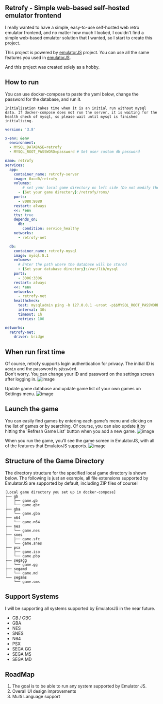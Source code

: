 
## Retrofy - Simple web-based self-hosted emulator frontend

I really wanted to have a simple, easy-to-use self-hosted web retro emulator frontend, and no matter how much I looked, I couldn't find a simple web-based emulator solution that I wanted, so I start to create this project.

This project is powered by [emulatorJS](https://emulatorjs.org/) project. You can use all the same features you used in [emulatorJS](https://emulatorjs.org/).

And this project was created solely as a hobby.

## How to run
You can use docker-compose to paste the yaml below, change the password for the database, and run it.

`Initialization takes time when it is an initial run without mysql data. If docker-compose does not run the server, it is waiting for the health check of mysql, so please wait until mysql is finished initializing.`

```yaml
version: '3.8'

x-env: &env
  environment:
  - MYSQL_DATABASE=retrofy
  - MYSQL_ROOT_PASSWORD=password # Set user custom db password

name: retrofy
services:
  app:
    container_name: retrofy-server
    image: 0xcd0/retrofy
    volumes:
        # set your local game directory on left side (Do not modify the Container Directory path)
      - {Set your game directory}:/retrofy/roms/
    ports:
      - 8080:8080
    restart: always
    <<: *env
    tty: true
    depends_on:
      db:
        condition: service_healthy
    networks:
      - retrofy-net

  db:
    container_name: retrofy-mysql
    image: mysql:8.1
    volumes:
      # Enter the path where the database will be stored
      - {Set your database directory}:/var/lib/mysql
    ports:
      - 3306:3306
    restart: always
    <<: *env
    networks:
      - retrofy-net
    healthcheck:
      test: mysqladmin ping -h 127.0.0.1 -uroot -p$$MYSQL_ROOT_PASSWORD
      interval: 30s
      timeout: 1h
      retries: 100

networks:
  retrofy-net:
    driver: bridge
```

## When run first time
Of course, retrofy supports login authentication for privacy.
The initial ID is `admin` and the password is `p@ssw0rd`.<br/>
Don't worry. You can change your ID and password on the settings screen after logging in.
![image](https://github.com/0xCD0/retrofy/assets/4960838/4475a542-96b5-4315-946c-e71621e0a98c)

Update game database and update game list of your own games on Settings menu.
![image](https://github.com/0xCD0/retrofy/assets/4960838/68451ea6-4b00-4fe2-ab08-69398c9a689a)


## Launch the game
You can easily find games by entering each game's menu and clicking on the list of games or by searching. Of course, you can also update it by hitting the 'Refresh Game List' button when you add a new game.
![image](https://github.com/0xCD0/retrofy/assets/4960838/28e6442f-54e3-4076-8c67-d1e94da10f8d)

When you run the game, you'll see the game screen in EmulatorJS, with all of the features that EmulatorJS supports.
![image](https://github.com/0xCD0/retrofy/assets/4960838/0e866108-cf62-410d-aae9-75c89bbe6e7a)



## Structure of the Game Directory
The directory structure for the specified local game directory is shown below.
The following is just an example, all file extensions supported by EmulatorJS are supported by default, including ZIP files of course!
```
[Local game directory you set up in docker-compose]
├── gb
│   ├── game.gb
│   └── game.gbc
├── gba
│   └── game.gba
├── n64
│   └── game.n64
├── nes
│   └── game.nes
├── snes
│   ├── game.sfc
│   └── game.snes
├── psx
│   ├── game.iso
│   └── game.pbp
├── segagg
│   └── game.gg
├── segamd
│   └── game.md
└── segams
    └── game.sms
```

## Support Systems
I will be supporting all systems supported by EmulatorJS in the near future.

 - GB / GBC
 - GBA
 - NES
 - SNES
 - N64
 - PSX
 - SEGA GG
 - SEGA MS
 - SEGA MD

## RoadMap
1. The goal is to be able to run any system supported by Emulator JS.
2. Overall UI design improvements
3. Multi Language support
